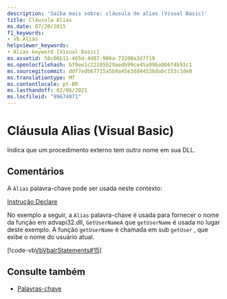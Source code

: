 ```yaml
---
description: 'Saiba mais sobre: cláusula de alias (Visual Basic)'
title: Cláusula Alias
ms.date: 07/20/2015
f1_keywords:
- vb.Alias
helpviewer_keywords:
- Alias keyword [Visual Basic]
ms.assetid: 58c06b11-465d-4d87-906a-73200a3d7f19
ms.openlocfilehash: bf0ee1c22105b29aedb99ce45a99ba866f4b93c1
ms.sourcegitcommit: ddf7edb67715a5b9a45e3dd44536dabc153c1de0
ms.translationtype: MT
ms.contentlocale: pt-BR
ms.lasthandoff: 02/06/2021
ms.locfileid: "99674071"
---
```

# <a name="alias-clause-visual-basic"></a>Cláusula Alias (Visual Basic)

Indica que um procedimento externo tem outro nome em sua DLL.  
  
## <a name="remarks"></a>Comentários  

 A `Alias` palavra-chave pode ser usada neste contexto:  
  
 [Instrução Declare](declare-statement.md)  
  
 No exemplo a seguir, a `Alias` palavra-chave é usada para fornecer o nome da função em advapi32.dll, `GetUserNameA` que `getUserName` é usada no lugar deste exemplo. A função `getUserName` é chamada em sub `getUser` , que exibe o nome do usuário atual.  
  
 [!code-vb[VbVbalrStatements#15](~/samples/snippets/visualbasic/VS_Snippets_VBCSharp/VbVbalrStatements/VB/Class1.vb#15)]  
  
## <a name="see-also"></a>Consulte também

- [Palavras-chave](../keywords/index.md)
